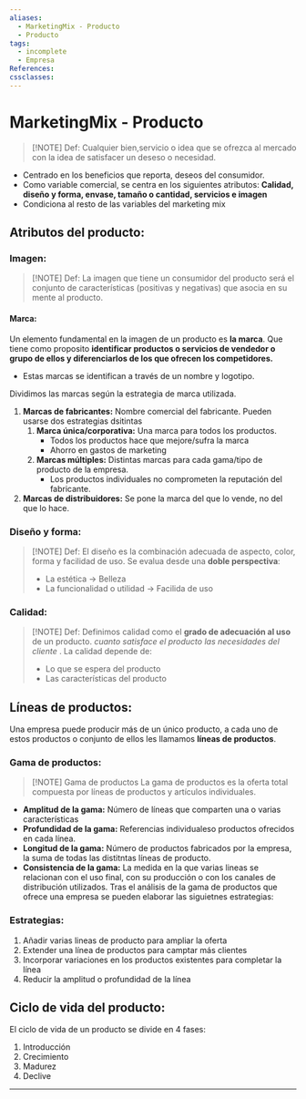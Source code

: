 ```yaml
---
aliases:
  - MarketingMix - Producto
  - Producto
tags:
  - incomplete
  - Empresa
References: 
cssclasses:
---
```

# MarketingMix - Producto

> [!NOTE] Def: 
> Cualquier bien,servicio o idea que se ofrezca al mercado con la idea de satisfacer un deseso o necesidad. 
> 
+ Centrado en los beneficios que reporta, deseos del consumidor.
+ Como variable comercial, se centra en los siguientes atributos: **Calidad, diseño y forma, envase, tamaño o cantidad, servicios e imagen**
+ Condiciona al resto de las variables del marketing mix
## Atributos del producto: 

### Imagen: 

> [!NOTE] Def: 
> La imagen que tiene un consumidor del producto será el conjunto de características (positivas y negativas) que  asocia en su mente al producto.
#### Marca:
Un elemento fundamental en la imagen de un producto es **la marca**. Que tiene como proposito **identificar productos o servicios de vendedor o grupo de ellos y diferenciarlos de los que ofrecen los competidores.**
+ Estas marcas se identifican a través de un nombre y logotipo.

Dividimos las marcas según la estrategia de marca utilizada. 
1. **Marcas de fabricantes:** Nombre comercial del fabricante. Pueden usarse dos estrategias dsitintas
	1. **Marca única/corporativa:** Una marca para todos los productos. 
	   + Todos los productos hace que mejore/sufra la marca
	   + Ahorro en gastos de marketing 
	2. **Marcas múltiples:** Distintas marcas para cada gama/tipo de producto de la empresa. 
	   + Los productos individuales no comprometen la reputación del fabricante. 
2. **Marcas de distribuidores:** Se pone la marca del que lo vende, no del que lo hace. 

### Diseño y forma: 

> [!NOTE] Def: 
> El diseño es la combinación adecuada de aspecto, color, forma y facilidad de uso. Se evalua desde una **doble perspectiva**:
> + La estética → Belleza
> + La funcionalidad o utilidad → Facilida de uso

### Calidad: 

> [!NOTE] Def: 
> Definimos calidad como el **grado de adecuación al uso** de un producto. *cuanto satisface el producto las necesidades del cliente* . La calidad depende de:
> + Lo que se espera del producto 
> + Las características del producto

## Líneas de productos:
Una empresa puede producir más de un único producto, a cada uno de estos productos o conjunto de ellos les llamamos **líneas de productos**. 
 
### Gama de productos:
> [!NOTE] Gama de productos
> La gama de productos es la oferta total compuesta por líneas de productos y artículos individuales.  

+ **Amplitud de la gama:** Número de líneas que comparten una o varias características 
+ **Profundidad de la gama:** Referencias individualeso productos ofrecidos en cada línea. 
+ **Longitud de la gama:** Número de productos fabricados por la empresa, la suma de todas las distitntas líneas de producto. 
+ **Consistencia de la gama:** La medida en la que varias lineas se relacionan con el uso final, con su producción o con los canales de distribución utilizados. 
Tras el análisis de la gama de productos que ofrece una empresa se pueden elaborar las siguietnes estrategias:
### Estrategias: 
1. Añadir varias lineas de producto para ampliar la oferta
2. Extender una línea de productos para camptar más clientes
3. Incorporar variaciones en los productos existentes para completar la línea 
4. Reducir la amplitud o profundidad de la línea

## Ciclo de vida del producto: 
El ciclo de vida de un producto se divide en 4 fases: 
1. Introducción
2. Crecimiento 
3. Madurez 
4. Declive 
***